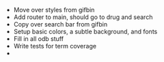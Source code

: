 - Move over styles from gifbin
- Add router to main, should go to drug and search
- Copy over search bar from gifbin
- Setup basic colors, a subtle background, and fonts
- Fill in all odb stuff
- Write tests for term coverage
-